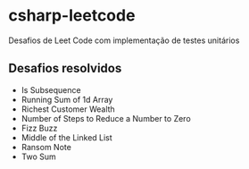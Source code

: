# csharp-leetcode
 Desafios de Leet Code com implementação de testes unitários

 ## Desafios resolvidos
 - Is Subsequence
 - Running Sum of 1d Array
 - Richest Customer Wealth
 - Number of Steps to Reduce a Number to Zero
 - Fizz Buzz
 - Middle of the Linked List
 - Ransom Note
 - Two Sum
